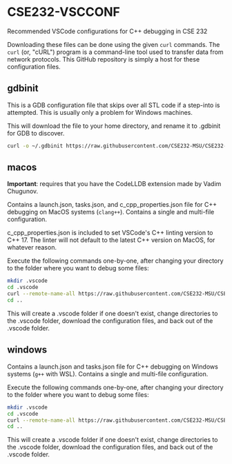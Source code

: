 # CSE232-VSCCONF

Recommended VSCode configurations for C++ debugging in CSE 232

Downloading these files can be done using the given `curl` commands. The `curl` (or, "cURL") program is a command-line tool used to transfer data from network protocols. This GitHub repository is simply a host for these configuration files.

## gdbinit

This is a GDB configuration file that skips over all STL code if a step-into is attempted. This is usually only a problem for Windows machines.

This will download the file to your home directory, and rename it to .gdbinit for GDB to discover.

```bash
curl -o ~/.gdbinit https://raw.githubusercontent.com/CSE232-MSU/CSE232-VSCCONF/main/gdbinit
```

## macos

**Important**: requires that you have the CodeLLDB extension made by Vadim Chugunov.

Contains a launch.json, tasks.json, and c_cpp_properties.json file for C++ debugging on MacOS systems (`clang++`). Contains a single and multi-file configuration.

c_cpp_properties.json is included to set VSCode's C++ linting version to C++ 17. The linter will not default to the latest C++ version on MacOS, for whatever reason.

Execute the following commands one-by-one, after changing your directory to the folder where you want to debug some files:

```bash
mkdir .vscode
cd .vscode
curl --remote-name-all https://raw.githubusercontent.com/CSE232-MSU/CSE232-VSCCONF/main/macos/{launch.json,tasks.json,c_cpp_properties.json}
cd ..
```

This will create a .vscode folder if one doesn't exist, change directories to the .vscode folder, download the configuration files, and back out of the .vscode folder.

## windows

Contains a launch.json and tasks.json file for C++ debugging on Windows systems (`g++` with WSL). Contains a single and multi-file configuration.

Execute the following commands one-by-one, after changing your directory to the folder where you want to debug some files:

```bash
mkdir .vscode
cd .vscode
curl --remote-name-all https://raw.githubusercontent.com/CSE232-MSU/CSE232-VSCCONF/main/windows/{launch.json,tasks.json}
cd ..
```

This will create a .vscode folder if one doesn't exist, change directories to the .vscode folder, download the configuration files, and back out of the .vscode folder.
